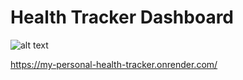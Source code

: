 # Health Tracker Dashboard
![alt text](https://cdn.pixabay.com/photo/2016/11/10/02/47/blood-1813410_1280.jpg)

https://my-personal-health-tracker.onrender.com/
